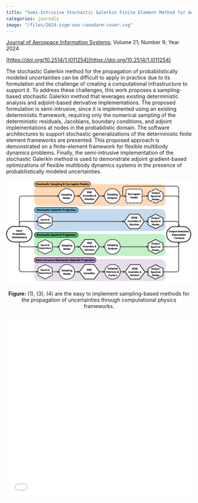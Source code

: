 ```yaml
---
title: "Semi-Intrusive Stochastic Galerkin Finite Element Method for Adjoint-Based Optimization Under Uncertainty"
categories: journals
image: "/files/2024-ssgm-ouu-canadarm-cover.svg"
---
```


[Journal of Aerospace Information Systems](https://arc.aiaa.org/journal/jais); Volume 21; Number 9; Year 2024

[https://doi.org/10.2514/1.I011254](https://doi.org/10.2514/1.I011254)

The stochastic Galerkin method for the propagation of probabilistically modeled uncertainties can be difficult to apply in practice due to its formulation and the challenge of creating a computational infrastructure to support it. To address these challenges, this work proposes a sampling-based stochastic Galerkin method that leverages existing deterministic analysis and adjoint-based derivative implementations. The proposed formulation is semi-intrusive, since it is implemented using an existing deterministic framework, requiring only the numerical sampling of the deterministic residuals, Jacobians, boundary conditions, and adjoint implementations at nodes in the probabilistic domain. The software architectures to support stochastic generalizations of the deterministic finite element frameworks are presented. This proposed approach is demonstrated on a finite-element framework for flexible multibody dynamics problems. Finally, the semi-intrusive implementation of the stochastic Galerkin method is used to demonstrate adjoint gradient-based optimizations of flexible multibody dynamics systems in the presence of probabilistically modeled uncertainties.

![](/files/2024-ssgm-ouu-canadarm-cover.png)
<p align="center"><b>Figure:</b> (1), (3), (4) are the easy to implement sampling-based methods for the propagation of uncertainties through computational physics frameworks.</p>

<iframe src="/files/2024-ssgm-ouu-canadarm-preprint.pdf" width="100%" height="500"  frameborder="yes" border="10" marginwidth="10"  marginheight="10"></iframe>